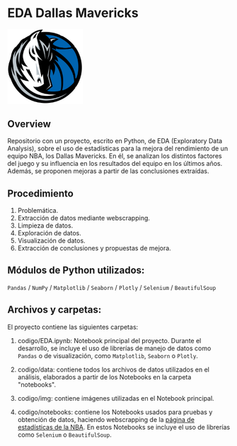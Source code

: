 # EDA Dallas Mavericks

<img src="img/mavs_logo.png" alt="NBA logo" width="170"/>

## Overview

Repositorio con un proyecto, escrito en Python, de EDA (Exploratory Data Analysis), sobre el uso de estadísticas para la mejora del rendimiento de un equipo NBA, los Dallas Mavericks. En él, se analizan los distintos factores del juego y su influencia en los resultados del equipo en los últimos años. Además, se proponen mejoras a partir de las conclusiones extraídas.

## Procedimiento

1. Problemática.
2. Extracción de datos mediante webscrapping.
3. Limpieza de datos.
4. Exploración de datos.
5. Visualización de datos.
6. Extracción de conclusiones y propuestas de mejora.

## Módulos de Python utilizados:

```Pandas``` / ```NumPy``` / ```Matplotlib``` / ```Seaborn``` / ```Plotly``` / ```Selenium``` / ```BeautifulSoup```

## Archivos y carpetas:

El proyecto contiene las siguientes carpetas:

1. codigo/EDA.ipynb: Notebook principal del proyecto. Durante el desarrollo, se incluye el uso de librerías de manejo de datos como ```Pandas``` o de visualización, como ```Matplotlib```, ```Seaborn``` o ```Plotly```.

2. codigo/data: contiene todos los archivos de datos utilizados en el análisis, elaborados a partir de los Notebooks en la carpeta "notebooks".

3. codigo/img: contiene imágenes utilizadas en el Notebook principal.

4. codigo/notebooks: contiene los Notebooks usados para pruebas y obtención de datos, haciendo webscrapping de la [página de estadísticas de la NBA](https://es.global.nba.com/statistics/). En estos Notebooks se incluye el uso de librerías como ```Selenium``` o ```BeautifulSoup```.








